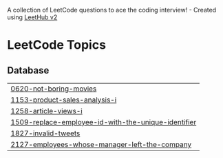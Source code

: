A collection of LeetCode questions to ace the coding interview! - Created using [LeetHub v2](https://github.com/arunbhardwaj/LeetHub-2.0)
<!---LeetCode Topics Start-->
# LeetCode Topics
## Database
|  |
| ------- |
| [0620-not-boring-movies](https://github.com/fiedith/sql/tree/master/0620-not-boring-movies) |
| [1153-product-sales-analysis-i](https://github.com/fiedith/sql/tree/master/1153-product-sales-analysis-i) |
| [1258-article-views-i](https://github.com/fiedith/sql/tree/master/1258-article-views-i) |
| [1509-replace-employee-id-with-the-unique-identifier](https://github.com/fiedith/sql/tree/master/1509-replace-employee-id-with-the-unique-identifier) |
| [1827-invalid-tweets](https://github.com/fiedith/sql/tree/master/1827-invalid-tweets) |
| [2127-employees-whose-manager-left-the-company](https://github.com/fiedith/sql/tree/master/2127-employees-whose-manager-left-the-company) |
<!---LeetCode Topics End-->